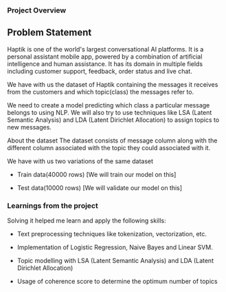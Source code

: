 ### Project Overview
## Problem Statement

Haptik is one of the world's largest conversational AI platforms. It is a personal assistant mobile app, powered by a combination of artificial intelligence and human assistance. It has its domain in multiple fields including customer support, feedback, order status and live chat.

We have with us the dataset of Haptik containing the messages it receives from the customers and which topic(class) the messages refer to.

We need to create a model predicting which class a particular message belongs to using NLP. We will also try to use techniques like LSA (Latent Semantic Analysis) and LDA (Latent Dirichlet Allocation) to assign topics to new messages.

About the dataset
The dataset consists of message column along with the different column associated with the topic they could associated with it.

We have with us two variations of the same dataset

- Train data(40000 rows) [We will train our model on this]

- Test data(10000 rows) [We will validate our model on this]

### Learnings from the project

Solving it helped me learn and apply the following skills:

- Text preprocessing techniques like tokenization, vectorization, etc.

- Implementation of Logistic Regression, Naive Bayes and Linear SVM.

- Topic modelling with LSA (Latent Semantic Analysis) and LDA (Latent Dirichlet Allocation)

- Usage of coherence score to determine the optimum number of topics
